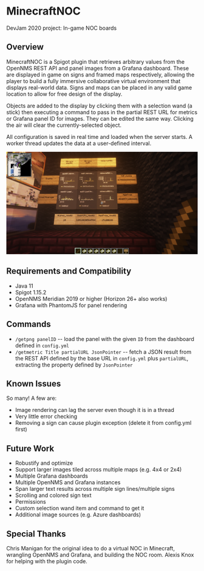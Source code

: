 # MinecraftNOC
DevJam 2020 project: In-game NOC boards

## Overview
MinecraftNOC is a Spigot plugin that retrieves arbitrary values from the OpenNMS REST API and panel images from a Grafana dashboard.
These are displayed in game on signs and framed maps respectively, allowing the player to build a fully immersive collaborative virtual 
environment that displays real-world data. Signs and maps can be placed in any valid game location to allow for free design of the display.

Objects are added to the display by clicking them with a selection wand (a stick) then executing a command to pass in the partial REST URL
for metrics or Grafana panel ID for images. They can be edited the same way. Clicking the air will clear the currently-selected object.

All configuration is saved in real time and loaded when the server starts. A worker thread updates the data at a user-defined interval.

![Image of a MinecraftNOC display](demo.png)

## Requirements and Compatibility
 * Java 11
 * Spigot 1.15.2
 * OpenNMS Meridian 2019 or higher (Horizon 26+ also works)
 * Grafana with PhantomJS for panel rendering

## Commands
 * `/getpng panelID`  -- load the panel with the given `ID` from the dashboard defined in `config.yml`
 * `/getmetric Title partialURL JsonPointer` -- fetch a JSON result from the REST API defined by the base URL in `config.yml` plus `partialURL`, extracting the property defined by `JsonPointer`
 
 ## Known Issues
 So many! A few are:
 
  * Image rendering can lag the server even though it is in a thread
  * Very little error checking
  * Removing a sign can cause plugin exception (delete it from config.yml first)
 
 ## Future Work
  * Robustify and optimize
  * Support larger images tiled across multiple maps (e.g. 4x4 or 2x4)
  * Multiple Grafana dashboards
  * Multiple OpenNMS and Grafana instances
  * Span larger text results across multiple sign lines/multiple signs
  * Scrolling and colored sign text
  * Permissions
  * Custom selection wand item and command to get it
  * Additional image sources (e.g. Azure dashboards)
  
  ## Special Thanks
  Chris Manigan for the original idea to do a virtual NOC in Minecraft, wrangling OpenNMS and Grafana, and building the NOC room.
  Alexis Knox for helping with the plugin code.
  
